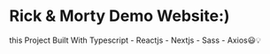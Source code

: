 # Rick & Morty Demo Website:)
this Project Built With Typescript - Reactjs - Nextjs - Sass - Axios😃💡